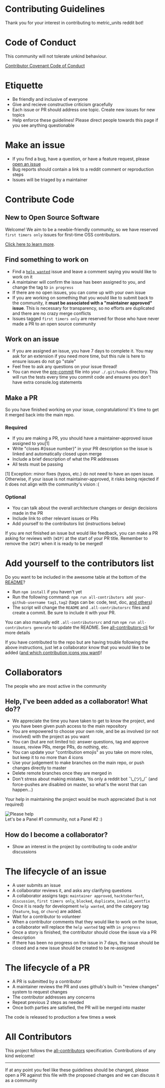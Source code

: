 # Contributing Guidelines

Thank you for your interest in contributing to metric_units reddit bot!

# Code of Conduct

This community will not tolerate unkind behaviour.  

[Contributor Covenant Code of Conduct](./CODE_OF_CONDUCT.md)

# Etiquette

- Be friendly and inclusive of everyone
- Give and recieve constructive criticism gracefully
- Each issue or PR should address one topic. Create new issues for new topics
- Help enforce these guidelines! Please direct people towards this page if you see anything questionable

# Make an issue

- If you find a bug, have a question, or have a feature request, please [open an issue](https://github.com/cannawen/metric_units_reddit_bot/issues/new)
- Bug reports should contain a link to a reddit comment or reproduction steps
- Issues will be triaged by a maintainer

# Contribute Code

## New to Open Source Software

Welcome! We aim to be a newbie-friendly community, so we have reserved `first timers only` issues for first-time OSS contributors.

[Click here to learn more](./NEW-TO-OSS.md).

## Find something to work on

- Find a [`help wanted`](https://github.com/cannawen/metric_units_reddit_bot/issues?utf8=%E2%9C%93&q=is%3Aissue%20is%3Aopen%20label%3A%22maintainer%20approved%22%20label%3A%22help%20wanted%22%20) issue and leave a comment saying you would like to work on it
- A maintainer will confirm the issue has been assigned to you, and change the tag to `in progress`
- If there are no open issues, you can come up with your own issue
- If you are working on something that you would like to submit back to the community, it **must be associated with a "maintainer approved" issue**. This is necessary for transparency, so no efforts are duplicated and there are no crazy merge conflicts
- Issues tagged `first timers only` are reserved for those who have never made a PR to an open source community

## Work on an issue

- If you are assigned an issue, you have 7 days to complete it. You may ask for an extension if you need more time, but this rule is here to ensure issues do not go "stale"
- Feel free to ask any questions on your issue thread!
- You can move the [pre-commit](./pre-commit) file into your `./.git/hooks` directory. This will run the tests every time you commit code and ensures you don't have extra console.log statements

## Make a PR

So you have finished working on your issue, congratulations! It's time to get it merged back into the main repo.

### Required
- If you are making a PR, you should have a maintainer-approved issue assigned to you[1]
- Write "closes #{issue number}" in your PR description so the issue is linked and automatically closed upon merge
- Include a brief description of what the PR addresses
- All tests must be passing

[1] Exception: minor fixes (typos, etc.) do not need to have an open issue. Otherwise, if your issue is not maintainer-approved, it risks being rejected if it does not align with the community's vision :(

### Optional
- You can talk about the overall architecture changes or design decisions made in the PR
- Include link to other relevant issues or PRs
- Add yourself to the contributors list (instructions below)

If you are not finished an issue but would like feedback, you can make a PR asking for reviews with `[WIP]` at the start of your PR title. Remember to remove the `[WIP]` when it is ready to be merged!

# Add yourself to the contributors list

Do you want to be included in the awesome table at the bottom of the [README](./README.md)?

- Run `npm install` if you haven't yet
- Run the following command: `npm run all-contributors add your-github-username tag1,tag2` (tags can be: code, test, doc, [and others](https://www.npmjs.com/package/all-contributors-cli))
- The script will change the `README` and `.all-contributorsrc` files and create a commit. Be sure to include it with your PR.

You can also manually edit `.all-contributorsrc` and run `npm run all-contributors generate` to update the README. See [all-contributors-cli](https://www.npmjs.com/package/all-contributors-cli) for more details

If you have contributed to the repo but are having trouble following the above instructions, just let a collaborator know that you would like to be added ([and which contribution icons you want](https://github.com/kentcdodds/all-contributors#emoji-key))!

# Collaborators

The people who are most active in the community

## Help, I've been added as a collaborator! What do??

- We appreciate the time you have taken to get to know the project, and you have been given push access to the main repository
- You are empowered to choose your own role, and be as involved (or not involved) with the project as you want
- You can (but are not limited to): answer questions, tag and approve issues, review PRs, merge PRs, do nothing, etc.
- You can update your "contribution emojis" as you take on more roles, but keep it to no more than 4 icons
- Use your judgement to make branches on the main repo, or push changes directly to master
- Delete remote branches once they are merged in
- Don't stress about making mistakes, 'tis only a reddit bot ¯\\\_(ツ)_/¯ (and force-pushes are disabled on master, so what's the worst that can happen...)  

Your help in maintaining the project would be much appreciated (but is not required)

![Please help](https://cdn-images-1.medium.com/max/803/1*Q_8HbGbbfEmAjwPqB8D60A.png)  
Let's be a Panel #1 community, not a Panel #2 :)

## How do I become a collaborator?

- Show an interest in the project by contributing to code and/or discussions

# The lifecycle of an issue

- A user submits an issue
- A collaborator reviews it, and asks any clarifying questions
- A collaborator assigns tags: `maintainer approved`, `hacktoberfest`, `discussion`, `first timers only`, `blocked`, `duplicate`, `invalid`, `wontfix`
- Once it is ready for development `help wanted`, and the category tag (`feature`, `bug`, or `chore`) are added.
- Wait for a contributor to volunteer
- When a contributor comments that they would like to work on the issue, a collaborator will replace the `help wanted` tag with `in progress`
- Once a story is finished, the contributor should close the issue via a PR description
- If there has been no progress on the issue in 7 days, the issue should be closed and a new issue should be created to be re-assigned

# The lifecycle of a PR

- A PR is submitted by a contributor
- A maintainer reviews the PR and uses github's built-in "review changes" system to request changes
- The contributor addresses any concerns
- Repeat previous 2 steps as needed
- Once both parties are satisfied, the PR will be merged into master

The code is released to production a few times a week

# All Contributors

This project follows the [all-contributors](https://github.com/kentcdodds/all-contributors) specification. Contributions of any kind welcome! 

--- 

If at any point you feel like these guidelines should be changed, please open a PR against this file with the proposed changes and we can discuss it as a community

